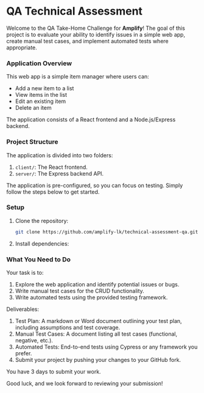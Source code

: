 # QA Technical Assessment

Welcome to the QA Take-Home Challenge for **Amplify**! The goal of this project is to evaluate your ability to identify issues in a simple web app, create manual test cases, and implement automated tests where appropriate.

### Application Overview

This web app is a simple item manager where users can:

- Add a new item to a list
- View items in the list
- Edit an existing item
- Delete an item

The application consists of a React frontend and a Node.js/Express backend.

### Project Structure

The application is divided into two folders:

1. `client/`: The React frontend.
2. `server/`: The Express backend API.

The application is pre-configured, so you can focus on testing. Simply follow the steps below to get started.

### Setup

1. Clone the repository:
   ```bash
   git clone https://github.com/amplify-lk/technical-assessment-qa.git
   ```
2. Install dependencies:

### What You Need to Do

Your task is to:

1. Explore the web application and identify potential issues or bugs.
2. Write manual test cases for the CRUD functionality.
3. Write automated tests using the provided testing framework.

Deliverables:

1. Test Plan: A markdown or Word document outlining your test plan, including assumptions and test coverage.
2. Manual Test Cases: A document listing all test cases (functional, negative, etc.).
3. Automated Tests: End-to-end tests using Cypress or any framework you prefer.
4. Submit your project by pushing your changes to your GitHub fork.

You have 3 days to submit your work.

Good luck, and we look forward to reviewing your submission!

